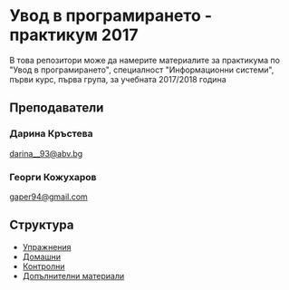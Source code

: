 # Увод в програмирането - практикум 2017

В това репозитори може да намерите материалите за практикума по "Увод в програмирането", специалност
"Информационни системи", първи курс, първа група, за учебната 2017/2018 година

## Преподаватели

### Дарина Кръстева

darina__93@abv.bg

### Георги Кожухаров

gaper94@gmail.com

## Структура

* [Упражнения](Exercises)
* [Домашни](Homeworks)
* [Контролни](Exams)
* [Допълнителни материали](Others)
